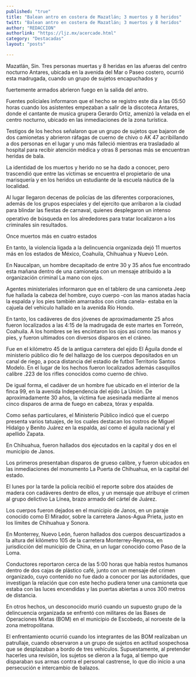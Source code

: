 ```yaml
---
published: "true"
title: "Balean antro en costera de Mazatlán; 3 muertos y 8 heridos"
twitt: "Balean antro en costera de Mazatlán; 3 muertos y 8 heridos"
author: "REDACCION"
authorlink: "https://ljz.mx/acercade.html"
category: "Destacadas"
layout: "posts"

---
```



  Mazatlán, Sin. Tres personas muertas y 8 heridas en las afueras del centro nocturno Antares, ubicada en la avenida del Mar o Paseo costero, ocurrió esta madrugada, cuando un grupo de sujetos encapuchados y



  fuertemente armados abrieron fuego en la salida del antro.



  Fuentes policiales informaron que el hecho se registro este día a las 05:50 horas cuando los asistentes empezaban a salir de la discoteca Antares, donde el cantante de musica grupera Gerardo Ortiz, amenizó la velada en el centro nocturno, ubicado en las inmediaciones de la zona turística.



  Testigos de los hechos señalaron que un grupo de sujetos que bajaron de dos camionetas y abrieron ráfagas de cuerno de chivo o AK 47 acribillando a dos personas en el lugar y uno más falleció mientras era trasladado al hospital para recibir atención médica y otras 8 personas más se encuentran heridas de bala.



  La identidad de los muertos y herido no se ha dado a conocer, pero trascendió que entre las víctimas se encuentra el propietario de una marisquería y en los heridos un estudiante de la escuela náutica de la localidad.



  Al lugar llegaron decenas de policías de las diferentes corporaciones, además de los grupos especiales y del ejercito que arribaron a la ciudad para blindar las fiestas de carnaval, quienes desplegaron un intenso operativo de búsqueda en los alrededores para tratar localizaron a los criminales sin resultados.



  Once muertos más en cuatro estados



  En tanto, la violencia ligada a la delincuencia organizada dejó 11 muertos más en los estados de México, Coahuila, Chihuahua y Nuevo León.



  En Naucalpan, un hombre decapitado de entre 30 y 35 años fue encontrado esta mañana dentro de una camioneta con un mensaje atribuido a la organización criminal La mano con ojos.



  Agentes ministeriales informaron que en el tablero de una camioneta Jeep fue hallada la cabeza del hombre, cuyo cuerpo -con las manos atadas hacia la espalda y los pies también amarrados con cinta canela- estaba en la cajuela del vehículo hallado en la avenida Río Hondo.



  En tanto, los cadáveres de dos jóvenes de aproximadamente 25 años fueron localizados a las 4:15 de la madrugada de este martes en Torreón, Coahuila. A los hombres se les encintaron los ojos así como las manos y pies, y fueron ultimados con diversos disparos en el cráneo.



  Fue en el kilómetro 45 de la antigua carretera del ejido El Águila donde el ministerio público dio fe del hallazgo de los cuerpos depositados en un canal de riego, a poca distancia del estadio de futbol Territorio Santos Modelo. En el lugar de los hechos fueron localizados además casquillos calibre .223 de los rifles conocidos como cuerno de chivo.



  De igual forma, el cadáver de un hombre fue ubicado en el interior de la finca 99, en la avenida Independencia del ejido La Unión. De aproximadamente 30 años, la víctima fue asesinada mediante al menos cinco disparos de arma de fuego en cabeza, tórax y espalda.



  Como señas particulares, el Ministerio Público indicó que el cuerpo presenta varios tatuajes, de los cuales destacan los rostros de Miguel Hidalgo y Benito Juárez en la espalda, así como el águila nacional y el apellido Zapata.



  En Chihuahua, fueron hallados dos ejecutados en la capital y dos en el municipio de Janos.



  Los primeros presentaban disparos de grueso calibre, y fueron ubicados en las inmediaciones del monumento La Puerta de Chihuahua, en la capital del estado.



  El lunes por la tarde la policía recibió el reporte sobre dos ataúdes de madera con cadáveres dentro de ellos, y un mensaje que atribuye el crimen al grupo delictivo La Línea, brazo armado del cártel de Juárez.



  Los cuerpos fueron dejados en el municipio de Janos, en un paraje conocido como El Mirador, sobre la carretera Janos-Agua Prieta, justo en los límites de Chihuahua y Sonora.



  En Monterrey, Nuevo León, fueron hallados dos cuerpos descuartizados a la altura del kilómetro 105 de la carretera Monterrey-Reynosa, en jurisdicción del municipio de China, en un lugar conocido como Paso de la Loma.



  Conductores reportaron cerca de las 5:00 horas que había restos humanos dentro de dos cajas de plástico café, junto con un mensaje del crimen organizado, cuyo contenido no fue dado a conocer por las autoridades, que investigan la relación que con este hecho pudiera tener una camioneta que estaba con las luces encendidas y las puertas abiertas a unos 300 metros de distancia.



  En otros hechos, un desconocido murió cuando un supuesto grupo de la delincuencia organizada se enfrentó con militares de las Bases de Operaciones Mixtas (BOM) en el municipio de Escobedo, al noroeste de la zona metropolitana.



  El enfrentamiento ocurrió cuando los integrantes de las BOM realizaban un patrullaje, cuando observaron a un grupo de sujetos en actitud sospechosa que se desplazaban a bordo de tres vehículos. Supuestamente, al pretender hacerles una revisión, los sujetos se dieron a la fuga, al tiempo que disparaban sus armas contra el personal castrense, lo que dio inicio a una persecución e intercambio de balazos.

